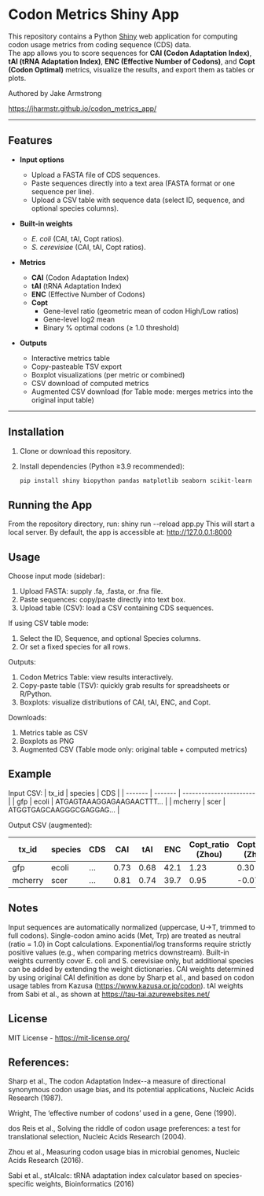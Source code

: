 # Codon Metrics Shiny App

This repository contains a Python [Shiny](https://shiny.posit.co/py/) web application for computing codon usage metrics from coding sequence (CDS) data.  
The app allows you to score sequences for **CAI (Codon Adaptation Index)**, **tAI (tRNA Adaptation Index)**, **ENC (Effective Number of Codons)**, and **Copt (Codon Optimal)** metrics, visualize the results, and export them as tables or plots.

Authored by Jake Armstrong

https://jharmstr.github.io/codon_metrics_app/

---

## Features

- **Input options**
  - Upload a FASTA file of CDS sequences.
  - Paste sequences directly into a text area (FASTA format or one sequence per line).
  - Upload a CSV table with sequence data (select ID, sequence, and optional species columns).

- **Built-in weights**
  - *E. coli* (CAI, tAI, Copt ratios).
  - *S. cerevisiae* (CAI, tAI, Copt ratios).

- **Metrics**
  - **CAI** (Codon Adaptation Index)
  - **tAI** (tRNA Adaptation Index)
  - **ENC** (Effective Number of Codons)
  - **Copt**
    - Gene-level ratio (geometric mean of codon High/Low ratios)
    - Gene-level log2 mean
    - Binary % optimal codons (≥ 1.0 threshold)

- **Outputs**
  - Interactive metrics table
  - Copy-pasteable TSV export
  - Boxplot visualizations (per metric or combined)
  - CSV download of computed metrics
  - Augmented CSV download (for Table mode: merges metrics into the original input table)

---

## Installation

1. Clone or download this repository.
2. Install dependencies (Python ≥3.9 recommended):

   ```bash
   pip install shiny biopython pandas matplotlib seaborn scikit-learn
   
## Running the App

From the repository directory, run:
shiny run --reload app.py
This will start a local server. By default, the app is accessible at:  http://127.0.0.1:8000

## Usage
Choose input mode (sidebar):
  1. Upload FASTA: supply .fa, .fasta, or .fna file.
  2. Paste sequences: copy/paste directly into text box.
  3. Upload table (CSV): load a CSV containing CDS sequences.

If using CSV table mode:
  1. Select the ID, Sequence, and optional Species columns.
  2. Or set a fixed species for all rows.

Outputs:
  1. Codon Metrics Table: view results interactively.
  2. Copy-paste table (TSV): quickly grab results for spreadsheets or R/Python.
  3. Boxplots: visualize distributions of CAI, tAI, ENC, and Copt.

Downloads:
  1. Metrics table as CSV
  2. Boxplots as PNG
  3. Augmented CSV (Table mode only: original table + computed metrics)

## Example

Input CSV:
| tx_id  | species | CDS                     |
| ------- | ------- | ----------------------- |
| gfp     | ecoli   | ATGAGTAAAGGAGAAGAACTTT… |
| mcherry | scer    | ATGGTGAGCAAGGGCGAGGAG…  |


Output CSV (augmented):

| tx_id  | species | CDS | CAI  | tAI  | ENC  | Copt\_ratio (Zhou) | Copt\_log2 (Zhou) | Copt (%) |
| ------- | ------- | --- | ---- | ---- | ---- | ------------------ | ----------------- | -------- |
| gfp     | ecoli   | …   | 0.73 | 0.68 | 42.1 | 1.23               | 0.30              | 64.5     |
| mcherry | scer    | …   | 0.81 | 0.74 | 39.7 | 0.95               | -0.07             | 48.9     |


## Notes
Input sequences are automatically normalized (uppercase, U→T, trimmed to full codons).
Single-codon amino acids (Met, Trp) are treated as neutral (ratio = 1.0) in Copt calculations.
Exponential/log transforms require strictly positive values (e.g., when comparing metrics downstream).
Built-in weights currently cover E. coli and S. cerevisiae only, but additional species can be added by extending the weight dictionaries.
CAI weights determined by using original CAI definition as done by Sharp et al., and based on codon usage tables from Kazusa (https://www.kazusa.or.jp/codon).
tAI weights from Sabi et al., as shown at https://tau-tai.azurewebsites.net/

## License
MIT License - https://mit-license.org/

## References:
Sharp et al., The codon Adaptation Index--a measure of directional synonymous codon usage bias, and its potential applications, Nucleic Acids Research (1987).

Wright, The ‘effective number of codons’ used in a gene, Gene (1990).

dos Reis et al., Solving the riddle of codon usage preferences: a test for translational selection, Nucleic Acids Research (2004).

Zhou et al., Measuring codon usage bias in microbial genomes, Nucleic Acids Research (2016).

Sabi et al., stAIcalc: tRNA adaptation index calculator based on species-specific weights, Bioinformatics (2016)

